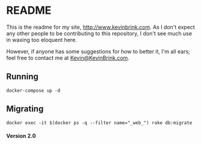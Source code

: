 # README

This is the readme for my site, http://www.kevinbrink.com. As I don't expect any
other people to be contributing to this repository, I don't see much use in
waxing too eloquent here.

However, if anyone has some suggestions for how to better it, I'm all ears; feel
free to contact me at Kevin@KevinBrink.com.

## Running

```
docker-compose up -d
```

## Migrating

```
docker exec -it $(docker ps -q --filter name="_web_") rake db:migrate
```

#### Version 2.0
